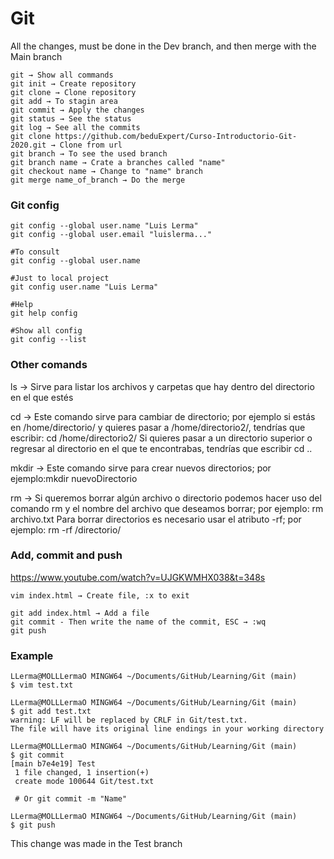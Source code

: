 # Git

All the changes, must be done in the Dev branch, and then merge with the Main branch

```git
git → Show all commands
git init → Create repository
git clone → Clone repository
git add → To stagin area
git commit → Apply the changes
git status → See the status
git log → See all the commits
git clone https://github.com/beduExpert/Curso-Introductorio-Git-2020.git → Clone from url
git branch → To see the used branch
git branch name → Crate a branches called "name"
git checkout name → Change to "name" branch
git merge name_of_branch → Do the merge
```

### Git config

```git
git config --global user.name "Luis Lerma"
git config --global user.email "luislerma..."

#To consult
git config --global user.name	

#Just to local project
git config user.name "Luis Lerma"	

#Help
git help config 	

#Show all config
git config --list 
```

### Other comands

ls → Sirve para listar los archivos y carpetas que hay dentro del directorio en el que estés

cd → Este comando sirve para cambiar de directorio; por ejemplo si estás en /home/directorio/ y quieres pasar a /home/directorio2/, tendrías que escribir: cd /home/directorio2/ Si quieres pasar a un directorio superior o regresar al directorio en el que te encontrabas, tendrías que escribir cd ..

mkdir → Este comando sirve para crear nuevos directorios; por ejemplo:mkdir nuevoDirectorio

rm → Si queremos borrar algún archivo o directorio podemos hacer uso del comando rm y el nombre del archivo que deseamos borrar; por ejemplo: rm archivo.txt Para borrar directorios es necesario usar el atributo -rf; por ejemplo: rm -rf /directorio/

### Add, commit and push

https://www.youtube.com/watch?v=UJGKWMHX038&t=348s

```git
vim index.html → Create file, :x to exit

git add index.html → Add a file
git commit - Then write the name of the commit, ESC → :wq 
git push
```

### Example

```git
LLerma@MOLLLermaO MINGW64 ~/Documents/GitHub/Learning/Git (main)
$ vim test.txt

LLerma@MOLLLermaO MINGW64 ~/Documents/GitHub/Learning/Git (main)
$ git add test.txt
warning: LF will be replaced by CRLF in Git/test.txt.
The file will have its original line endings in your working directory

LLerma@MOLLLermaO MINGW64 ~/Documents/GitHub/Learning/Git (main)
$ git commit
[main b7e4e19] Test
 1 file changed, 1 insertion(+)
 create mode 100644 Git/test.txt
 
 # Or git commit -m "Name"

LLerma@MOLLLermaO MINGW64 ~/Documents/GitHub/Learning/Git (main)
$ git push
```

This change was made in the Test branch
